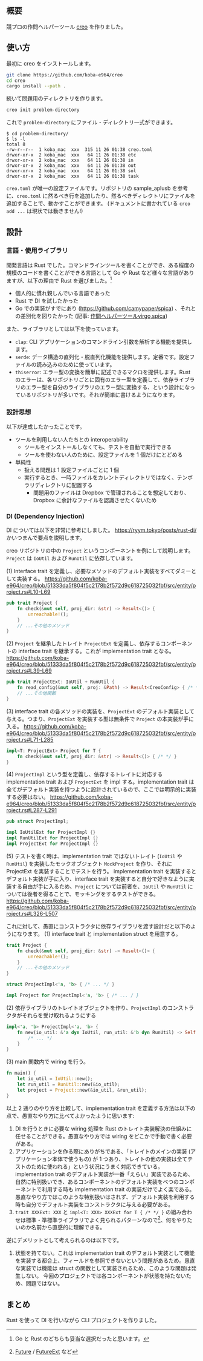 
## 概要
競プロの作問ヘルパーツール [creo](https://github.com/koba-e964/creo) を作りました。

## 使い方

最初に creo をインストールします。

```bash
git clone https://github.com/koba-e964/creo
cd creo
cargo install --path .
```

続いて問題用のディレクトリを作ります。

```bash
creo init problem-directory
```

これで `problem-directory` にファイル・ディレクトリ一式ができます。

```console
$ cd problem-directory/
$ ls -l
total 8
-rw-r--r--  1 koba_mac  xxx  315 11 26 01:38 creo.toml
drwxr-xr-x  2 koba_mac  xxx   64 11 26 01:38 etc
drwxr-xr-x  2 koba_mac  xxx   64 11 26 01:38 in
drwxr-xr-x  2 koba_mac  xxx   64 11 26 01:38 out
drwxr-xr-x  2 koba_mac  xxx   64 11 26 01:38 sol
drwxr-xr-x  2 koba_mac  xxx   64 11 26 01:38 task
```

`creo.toml` が唯一の設定ファイルです。リポジトリの sample_aplusb を参考に、`creo.toml` に然るべき行を追加したり、然るべきディレクトリにファイルを追加することで、動かすことができます。 (ドキュメントに書かれている `creo add ...` は現状では動きません!)

## 設計
### 言語・使用ライブラリ
開発言語は Rust でした。コマンドラインツールを書くことができ、ある程度の規模のコードを書くことができる言語として Go や Rust など様々な言語がありますが、以下の理由で Rust を選びました。[^i-prefer-rust]
[^i-prefer-rust]: Go と Rust のどちらも妥当な選択だったと思います。
- 個人的に慣れ親しんでいる言語であった
- Rust で DI を試したかった
- Go での実装がすでにあり (https://github.com/camypaper/spica) 、それとの差別化を図りたかった (記事: [作問ヘルパーツールvirgo,spica](https://qiita.com/Camypaper/items/5b5683a96d013b99d2c3))

また、ライブラリとしては以下を使っています。
- `clap`: CLI アプリケーションのコマンドライン引数を解析する機能を提供します。
- `serde`: データ構造の直列化・脱直列化機能を提供します。定番です。設定ファイルの読み込みのために使っています。
- `thiserror`: エラー型の変換を簡単に記述できるマクロを提供します。Rust のエラーは、各リポジトリごとに固有のエラー型を定義して、依存ライブラリのエラー型を自分のライブラリのエラー型に変換する、という設計になっているリポジトリが多いです。それが簡単に書けるようになります。



### 設計思想
以下が達成したかったことです。

- ツールを利用しない人たちとの interoperability
  - ツールをインストールしなくても、テストを自動で実行できる
  - ツールを使わない人のために、設定ファイルを 1 個だけにとどめる
- 単純性
    - 扱える問題は 1 設定ファイルごとに 1 個
    - 実行するとき、一時ファイルをカレントディレクトリではなく、テンポラリディレクトリに配置する
        - 問題用のファイルは Dropbox で管理されることを想定しており、Dropbox に余計なファイルを認識させたくないため

### DI (Dependency Injection)
DI については以下を非常に参考にしました。 https://ryym.tokyo/posts/rust-di/
かいつまんで要点を説明します。

creo リポジトリの中の `Project` というコンポーネントを例にして説明します。`Project` は `IoUtil` および `RunUtil` に依存しています。

(1) Interface trait を定義し、必要なメソッドのデフォルト実装をすべてダミーとして実装する。 
  https://github.com/koba-e964/creo/blob/51333da5f804f5c2178b2f572d9c618725032fbf/src/entity/project.rs#L10-L69 
  
```rust
pub trait Project {
    fn check(&mut self, proj_dir: &str) -> Result<()> {
        unreachable!();
    }
    // ...その他のメソッド
}
```
(2) `Project` を継承したトレイト `ProjectExt` を定義し、依存するコンポーネントの interface trait を継承する。これが implementation trait となる。
   https://github.com/koba-e964/creo/blob/51333da5f804f5c2178b2f572d9c618725032fbf/src/entity/project.rs#L39-L69

```rust
pub trait ProjectExt: IoUtil + RunUtil {
    fn read_config(&mut self, proj: &Path) -> Result<CreoConfig> { /* */ }
    // ...その他関数
}
```
(3) interface trait の各メソッドの実装を、`ProjectExt` のデフォルト実装として与える。つまり、`ProjectExt` を実装する型は無条件で `Project` の本実装が手に入る。
https://github.com/koba-e964/creo/blob/51333da5f804f5c2178b2f572d9c618725032fbf/src/entity/project.rs#L71-L285

```rust
impl<T: ProjectExt> Project for T {
    fn check(&mut self, proj_dir: &str) -> Result<()> { /* */ }
}
```

(4) `ProjectImpl` という型を定義し、依存するトレイトに対応する implementation trait および `ProjectExt` を impl する。implementation trait は全てがデフォルト実装を持つように設計されているので、ここでは明示的に実装する必要はない。
https://github.com/koba-e964/creo/blob/51333da5f804f5c2178b2f572d9c618725032fbf/src/entity/project.rs#L287-L291

```rust
pub struct ProjectImpl;

impl IoUtilExt for ProjectImpl {}
impl RunUtilExt for ProjectImpl {}
impl ProjectExt for ProjectImpl {}
```
(5) テストを書く時は、implementation trait ではないトレイト (`IoUtil` や `RunUtil`) を実装したモックオブジェクト `MockProject` を作り、それに ProjectExt を実装することでテストを行う。 
implementation trait を実装するとデフォルト実装が手に入り、interface trait を実装すると自分で好きなように実装する自由が手に入るため、`Project` については前者を、`IoUtil` や `RunUtil` については後者を得ることで、モッキングをするテストができる。
https://github.com/koba-e964/creo/blob/51333da5f804f5c2178b2f572d9c618725032fbf/src/entity/project.rs#L326-L507

これに対して、愚直にコンストラクタに依存ライブラリを渡す設計だと以下のようになります。
(1) interface trait と implementation struct を用意する。

```rust
trait Project {
    fn check(&mut self, proj_dir: &str) -> Result<()> {
        unreachable!();
    }
    // ...その他のメソッド
}

struct ProjectImpl<'a, 'b> { /* ... */ }

impl Project for ProjectImpl<'a, 'b> { /* ... / }
```

(2) 依存ライブラリのトレイトオブジェクトを作り、`ProjectImpl` のコンストラクタがそれらを受け取れるようにする

```rust
impl<'a, 'b> ProjectImpl<'a, 'b> {
    fn new(io_util: &'a dyn IoUtil, run_util: &'b dyn RunUtil) -> Self {
        /* ... */
    }
}
```

(3) main 関数内で wiring を行う。

```rust
fn main() {
    let io_util = IoUtil::new();
    let run_util = RunUtil::new(&io_util);
    let project = Project::new(&io_util, &run_util);
}
```

以上 2 通りのやり方を比較して、implementation trait を定義する方法は以下の点で、愚直なやり方に比べてよかったように思います:
1. DI を行うときに必要な wiring 処理を Rust のトレイト実装解決の仕組みに任せることができる。愚直なやり方では wiring をどこかで手動で書く必要がある。
2. アプリケーションを作る際にありがちである、「トレイトのメインの実装 (アプリケーション本体で使うもの) が 1 つあり、トレイトの他の実装は全てテストのために使われる」という状況にうまく対応できている。implementation trait のデフォルト実装が一番「えらい」実装であるため、自然に特別扱いでき、あるコンポーネントのデフォルト実装をべつのコンポーネントで利用する時も implementation trait の実装だけでよく楽である。愚直なやり方ではこのような特別扱いはされず、デフォルト実装を利用する時も自分でデフォルト実装をコンストラクタに与える必要がある。
3. `trait XXXExt: XXX` と `impl<T: XXX> XXXExt for T { /* */ }` の組み合わせは標準・準標準ライブラリでよく見られるパターンなので[^example]、何をやりたいのか名前から直感的に理解できる。

[^example]: [Future](https://docs.rs/futures/0.3.8/futures/prelude/trait.Future.html) / [FutureExt](https://docs.rs/futures/0.3.8/futures/future/trait.FutureExt.html) など

逆にデメリットとして考えられるのは以下です。
1. 状態を持てない。これは implementation trait のデフォルト実装として機能を実装する都合上、フィールドを参照できないという問題があるため。愚直な実装では機能は struct の関数として実装されるため、このような問題は発生しない。 
   今回のプロジェクトでは各コンポーネントが状態を持たないため、問題ではない。


## まとめ
Rust を使って DI を行いながら CLI プロジェクトを作りました。
